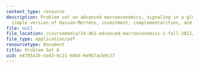 ```yaml
---
content_type: resource
description: Problem set on advanced macroeconomics, signaling in a global game, a
  simple version of Hassan-Mertens, investment, complementarities, and beliefs.
file: null
file_location: /coursemedia/14-461-advanced-macroeconomics-i-fall-2012/e4795a2b5a430c2160546e967acb9c27_MIT14_461F12_pset6.pdf
file_type: application/pdf
resourcetype: Document
title: Problem Set 6
uid: e4795a2b-5a43-0c21-6054-6e967acb9c27
---
```

